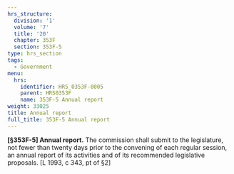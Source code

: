 ```yaml
---
hrs_structure:
  division: '1'
  volume: '7'
  title: '20'
  chapter: 353F
  section: 353F-5
type: hrs_section
tags:
  - Government
menu:
  hrs:
    identifier: HRS_0353F-0005
    parent: HRS0353F
    name: 353F-5 Annual report
weight: 33025
title: Annual report
full_title: 353F-5 Annual report
---
```

**[§353F-5] Annual report.** The commission shall submit to the legislature, not fewer than twenty days prior to the convening of each regular session, an annual report of its activities and of its recommended legislative proposals. [L 1993, c 343, pt of §2]
